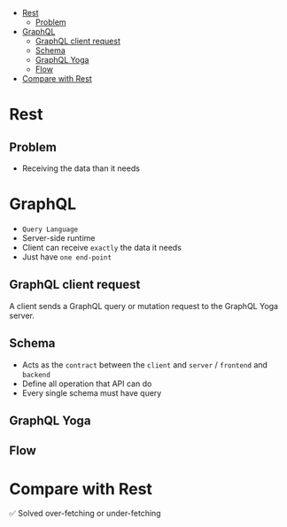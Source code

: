 - [Rest](#rest)
  - [Problem](#problem)
- [GraphQL](#graphql-1)
  - [GraphQL client request](#graphql-client-request)
  - [Schema](#schema)
  - [GraphQL Yoga](#graphql-yoga)
  - [Flow](#flow)
- [Compare with Rest](#compare-with-rest)

# Rest

## Problem

- Receiving the data than it needs

# GraphQL

- `Query Language`
- Server-side runtime
- Client can receive `exactly` the data it needs
- Just have `one end-point`

## GraphQL client request

A client sends a GraphQL query or mutation request to the GraphQL Yoga server.

## Schema

- Acts as the `contract` between the `client` and `server` / `frontend` and `backend`
- Define all operation that API can do
- Every single schema must have query

## GraphQL Yoga

## Flow

# Compare with Rest

✅ Solved over-fetching or under-fetching
